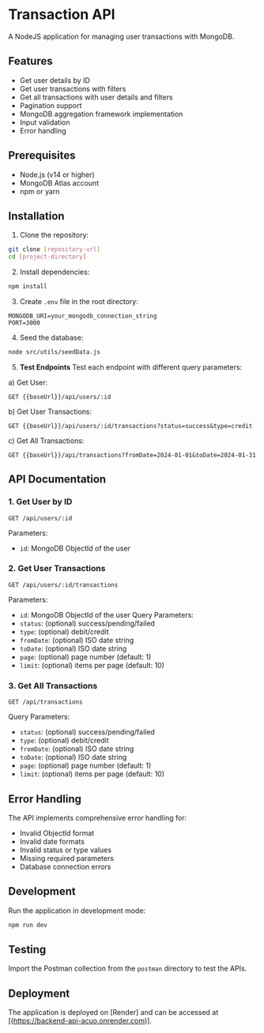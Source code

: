 # Transaction API

A NodeJS application for managing user transactions with MongoDB.

## Features

- Get user details by ID
- Get user transactions with filters
- Get all transactions with user details and filters
- Pagination support
- MongoDB aggregation framework implementation
- Input validation
- Error handling

## Prerequisites

- Node.js (v14 or higher)
- MongoDB Atlas account
- npm or yarn

## Installation

1. Clone the repository:
```bash
git clone [repository-url]
cd [project-directory]
```

2. Install dependencies:
```bash
npm install
```

3. Create `.env` file in the root directory:
```env
MONGODB_URI=your_mongodb_connection_string
PORT=3000
```

4. Seed the database:
```bash
node src/utils/seedData.js
```
5. **Test Endpoints**
Test each endpoint with different query parameters:

a) Get User:
```
GET {{baseUrl}}/api/users/:id
```

b) Get User Transactions:
```
GET {{baseUrl}}/api/users/:id/transactions?status=success&type=credit
```

c) Get All Transactions:
```
GET {{baseUrl}}/api/transactions?fromDate=2024-01-01&toDate=2024-01-31
```

## API Documentation

### 1. Get User by ID
```
GET /api/users/:id
```
Parameters:
- `id`: MongoDB ObjectId of the user

### 2. Get User Transactions
```
GET /api/users/:id/transactions
```
Parameters:
- `id`: MongoDB ObjectId of the user
Query Parameters:
- `status`: (optional) success/pending/failed
- `type`: (optional) debit/credit
- `fromDate`: (optional) ISO date string
- `toDate`: (optional) ISO date string
- `page`: (optional) page number (default: 1)
- `limit`: (optional) items per page (default: 10)

### 3. Get All Transactions
```
GET /api/transactions
```
Query Parameters:
- `status`: (optional) success/pending/failed
- `type`: (optional) debit/credit
- `fromDate`: (optional) ISO date string
- `toDate`: (optional) ISO date string
- `page`: (optional) page number (default: 1)
- `limit`: (optional) items per page (default: 10)

## Error Handling

The API implements comprehensive error handling for:
- Invalid ObjectId format
- Invalid date formats
- Invalid status or type values
- Missing required parameters
- Database connection errors

## Development

Run the application in development mode:
```bash
npm run dev
```

## Testing

Import the Postman collection from the `postman` directory to test the APIs.

## Deployment

The application is deployed on [Render] and can be accessed at [(https://backend-api-acuo.onrender.com)].
